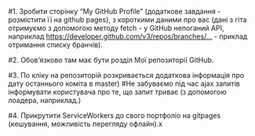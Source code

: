 #1. Зробити сторінку “My GitHub Profile” (додаткове завдання - розмістити її на github pages), з короткими даними про вас (дані з гіта отримуємо з допомогою методу fetch - у GitHub непоганий API, наприклад https://developer.github.com/v3/repos/branches/… - приклад отримання списку бранчів).

#2. Обов’язково там має бути розділ Мої репозиторії GitHub.

#3. По кліку на репозиторій розкривається додаткова інформація про дату останнього коміта в master)
#Не забуваємо під час ajax запитів інформувати користувача про те, що запит триває (з допомогою лоадера, наприклад.)

#4. Прикрутити ServiceWorkers до свого портфоліо на gitpages (кешування, можливість перегляду офлайн).x 


<!-- реализация -->

<!-- 

1.в index.html подключить index.js, в котором будет происходить регистрация файла serviceworker.js 
2. 

-->